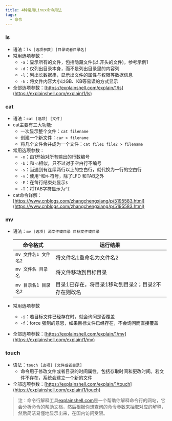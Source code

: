 ```yaml
---
title: 4种常用Linux命令用法
tags:
  - 命令
---
```


### ls
- 语法：`ls [选项参数] [目录或者目录名]`
- 常用选项参数：
    - `-a`：显示所有的文件，包括隐藏文件(以.开头的文件)，参考示例1
    - `-d`：仅列出目录本身，而不是列出目录里的内容列
    - `-l`：列出长数据串，显示出文件的属性与权限等数据信息
    - `-h`：将文件内容大小以GB、KB等易读的方式显示
- 全部选项参数：[https://explainshell.com/explain/1/ls](https://explainshell.com/explain/1/ls)

### cat
- 语法：`cat [选项] [文件]`
- cat主要有三大功能:
    - 一次显示整个文件：`cat filename`
    - 创建一个新文件：`car > filename`
    - 将几个文件合并成为一个文件：`cat file1 file2 > filename`
- 常用选项参数：
    - `-n`：由1开始对所有输出的行数编号
    - `-b`：和`-n`相似，只不过对于空白行不编号
    - `-s`：当遇到有连续两行以上的空白行，就代换为一行的空白行
    - `-v`：使用`^`和`M-`符号，除了LFD 和TAB之外
    - `-E`：在每行结束处显示`$`
    - `-T`：将TAB字符显示为`^I`
- cat命令详解：[https://www.cnblogs.com/zhangchengxiang/p/5195583.html](https://www.cnblogs.com/zhangchengxiang/p/5195583.html)

### mv
- 语法：`mv [选项] 源文件或目录 目标文件或目录`

    |命令格式|运行结果|
    |-----|-----|
    |`mv 文件名1 文件名2`|将文件名1重命名为文件名2|
    |`mv 文件名 目录名`|将文件移动到目标目录|
    |`mv 目录名1 目录名2`|目录1已存在，将目录1移动到目录2；目录2不存在则改名|

- 常用选项参数
    - `-i`：若目标文件已经存在时，就会询问是否覆盖
    - `-f`：force 强制的意思，如果目标文件已经存在，不会询问而直接覆盖
- 全部选项参数：[https://explainshell.com/explain/1/mv](https://explainshell.com/explain/1/mv)

### touch
- 语法：`touch [选项] [文件或者目录]`
     - 命令用于修改文件或者目录的时间属性，包括存取时间和更改时间。若文件不存在，系统会建立一个新的文件
- 全部选项参数：[https://explainshell.com/explain/1/touch](https://explainshell.com/explain/1/touch)

> 注：命令行解释工具[explainshell.com](explainshell.com)是一个帮助你解释命令行的网站，它会分析命令的帮助文档，然后根据你想查询的命令参数来抽取对应的解释，然后简洁易懂地显示出来，在国内访问受限。